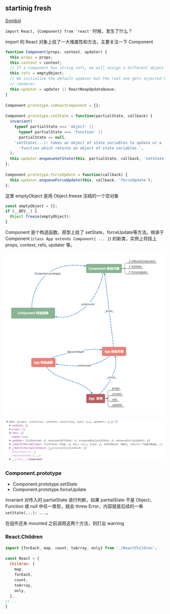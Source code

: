 ## startinig fresh

[Symbol](http://es6.ruanyifeng.com/#docs/symbol)


`import React, {Component} from 'react'` 时候，发生了什么？

import 的 React 对象上挂了一大堆属性和方法，主要关注一下 Component

```javascript
function Component(props, context, updater) {
  this.props = props;
  this.context = context;
  // If a component has string refs, we will assign a different object later.
  this.refs = emptyObject;
  // We initialize the default updater but the real one gets injected by the
  // renderer.
  this.updater = updater || ReactNoopUpdateQueue;
}

Component.prototype.isReactComponent = {};

Component.prototype.setState = function(partialState, callback) {
  invariant(
    typeof partialState === 'object' ||
      typeof partialState === 'function' ||
      partialState == null,
    'setState(...): takes an object of state variables to update or a ' +
      'function which returns an object of state variables.',
  );
  this.updater.enqueueSetState(this, partialState, callback, 'setState');
};

Component.prototype.forceUpdate = function(callback) {
  this.updater.enqueueForceUpdate(this, callback, 'forceUpdate');
};

```

这里 emptyObject 是用 Object.freeze 冻结的一个空对象

```javascript
const emptyObject = {};
if (__DEV__) {
  Object.freeze(emptyObject);
}
```

Component 是个构造函数。原型上挂了 setState，forceUpdate等方法。继承于 Component (`class App extends Component{ ... }`) 的新类，实例上将挂上 props, context, refs, updater 等。

![Main](../static/App.png)

![Main](../static/component.png)

### Component.prototype

 - Component.prototype.setState
 - Component.prototype.forceUpdate


invariant 对传入的 partialState 进行判断，如果 partialState 不是 Object，Function 或 null 中任一类型，就会 threw Error，内容就是后续的一串 `setState(...): ...`。

在组件还未 mounted 之前调用这两个方法，则打出 warning

### React.Children

```javascript
import {forEach, map, count, toArray, only} from './ReactChildren';

const React = {
  Children: {
    map,
    forEach,
    count,
    toArray,
    only,
  },
// ...
}
```















